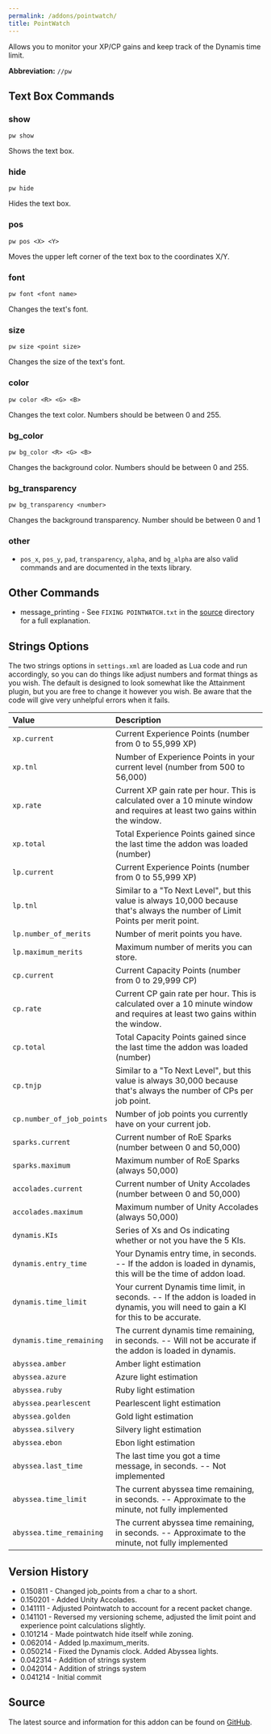 ```yaml
---
permalink: /addons/pointwatch/
title: PointWatch
---
```


Allows you to monitor your XP/CP gains and keep track of the Dynamis time limit.

**Abbreviation:** `//pw`

## Text Box Commands

### show
```
pw show
```

Shows the text box.

### hide
```
pw hide
```

Hides the text box.

### pos
```
pw pos <X> <Y>
```

Moves the upper left corner of the text box to the coordinates X/Y.

### font
```
pw font <font name>
```

Changes the text's font.

### size
```
pw size <point size>
```

Changes the size of the text's font.

### color
```
pw color <R> <G> <B>
```

Changes the text color. Numbers should be between 0 and 255.

### bg_color
```
pw bg_color <R> <G> <B>
```

Changes the background color. Numbers should be between 0 and 255.

### bg_transparency
```
pw bg_transparency <number>
```

Changes the background transparency. Number should be between 0 and 1

### other
* `pos_x`, `pos_y`, `pad`, `transparency`, `alpha`, and `bg_alpha` are also valid commands and are documented in the texts library.

## Other Commands
* message_printing - See `FIXING POINTWATCH.txt` in the [source](#source) directory for a full explanation.



## Strings Options
The two strings options in `settings.xml` are loaded as Lua code and run accordingly,
so you can do things like adjust numbers and format things as you wish. The default
is designed to look somewhat like the Attainment plugin, but you are free to change
it however you wish. Be aware that the code will give very unhelpful errors when it fails.

| Value | Description |
|:---|:---|
| `xp.current` | Current Experience Points (number from 0 to 55,999 XP) |
| `xp.tnl` | Number of Experience Points in your current level (number from 500 to 56,000) |
| `xp.rate` | Current XP gain rate per hour. This is calculated over a 10 minute window and requires at least two gains within the window. |
| `xp.total` | Total Experience Points gained since the last time the addon was loaded (number) |
| `lp.current` | Current Experience Points (number from 0 to 55,999 XP)  |
| `lp.tnl` | Similar to a "To Next Level", but this value is always 10,000 because that's always the number of Limit Points per merit point. |
| `lp.number_of_merits` | Number of merit points you have. |
| `lp.maximum_merits` | Maximum number of merits you can store. |
| `cp.current` | Current Capacity Points (number from 0 to 29,999 CP) |
| `cp.rate` | Current CP gain rate per hour. This is calculated over a 10 minute window and requires at least two gains within the window. |
| `cp.total` | Total Capacity Points gained since the last time the addon was loaded (number) |
| `cp.tnjp` | Similar to a "To Next Level", but this value is always 30,000 because that's always the number of CPs per job point. |
| `cp.number_of_job_points` | Number of job points you currently have on your current job. |
| `sparks.current` | Current number of RoE Sparks (number between 0 and 50,000) |
| `sparks.maximum` | Maximum number of RoE Sparks (always 50,000) |
| `accolades.current` | Current number of Unity Accolades (number between 0 and 50,000) |
| `accolades.maximum` | Maximum number of Unity Accolades (always 50,000) |
| `dynamis.KIs` | Series of Xs and Os indicating whether or not you have the 5 KIs. |
| `dynamis.entry_time` | Your Dynamis entry time, in seconds. -- If the addon is loaded in dynamis, this will be the time of addon load. |
| `dynamis.time_limit` | Your current Dynamis time limit, in seconds. -- If the addon is loaded in dynamis, you will need to gain a KI for this to be accurate. |
| `dynamis.time_remaining` | The current dynamis time remaining, in seconds. -- Will not be accurate if the addon is loaded in dynamis. |
| `abyssea.amber` | Amber light estimation |
| `abyssea.azure` | Azure light estimation |
| `abyssea.ruby` | Ruby light estimation |
| `abyssea.pearlescent` | Pearlescent light estimation |
| `abyssea.golden` | Gold light estimation |
| `abyssea.silvery` | Silvery light estimation |
| `abyssea.ebon` | Ebon light estimation |
| `abyssea.last_time` | The last time you got a time message, in seconds.  -- Not implemented |
| `abyssea.time_limit` | The current abyssea time remaining, in seconds. -- Approximate to the minute, not fully implemented |
| `abyssea.time_remaining` | The current abyssea time remaining, in seconds. -- Approximate to the minute, not fully implemented |


## Version History
* 0.150811 - Changed job_points from a char to a short.
* 0.150201 - Added Unity Accolades.
* 0.141111 - Adjusted Pointwatch to account for a recent packet change.
* 0.141101 - Reversed my versioning scheme, adjusted the limit point and experience point calculations slightly.
* 0.101214 - Made pointwatch hide itself while zoning.
* 0.062014 - Added lp.maximum_merits.
* 0.050214 - Fixed the Dynamis clock. Added Abyssea lights.
* 0.042314 - Addition of strings system
* 0.042014 - Addition of strings system
* 0.041214 - Initial commit

## Source
The latest source and information for this addon can be found on [GitHub](https://github.com/Windower/Lua/tree/live/addons/pointwatch).